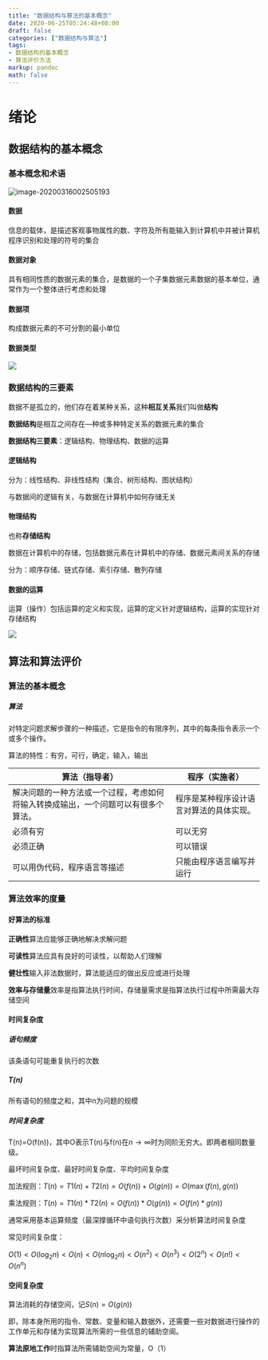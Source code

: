 ```yaml
---
title: "数据结构与算法的基本概念"
date: 2020-06-25T05:24:48+08:00
draft: false
categories: ["数据结构与算法"]
tags: 
- 数据结构的基本概念
- 算法评价方法
markup: pandoc
math: false
---
```


# 绪论

## 数据结构的基本概念

### 基本概念和术语

![image-20200316002505193](https://picgo12138.oss-cn-hangzhou.aliyuncs.com/md/image-20200316002505193.png)

#### 数据

信息的载体，是描述客观事物属性的数、字符及所有能输入到计算机中并被计算机程序识别和处理的符号的集合

#### 数据对象

具有相同性质的数据元素的集合，是数据的一个子集数据元素数据的基本单位，通常作为一个整体进行考虑和处理

#### 数据项

构成数据元素的不可分割的最小单位

#### 数据类型

![](https://picgo12138.oss-cn-hangzhou.aliyuncs.com/md/截图_2020031600212821SS.png)

### 数据结构的三要素

数据不是孤立的，他们存在着某种关系，这种**相互关系**我们叫做**结构**

**数据结构**是相互之间存在—种或多种特定关系的数据元素的集合

**数据结构三要素**：逻辑结构、物理结构、数据的运算

#### 逻辑结构

分为：线性结构、非线性结构（集合、树形结构、图状结构）

与数据间的逻辑有关，与数据在计算机中如何存储无关

#### 物理结构

也称**存储结构**

数据在计算机中的存储，包括数据元素在计算机中的存储、数据元素间关系的存储 

分为：顺序存储、链式存储、索引存储、散列存储

#### 数据的运算

运算（操作）包括运算的定义和实现，运算的定义针对逻辑结构，运算的实现针对存储结构

![](https://picgo12138.oss-cn-hangzhou.aliyuncs.com/md/截图_202003160162706SS.png)

## 算法和算法评价

### 算法的基本概念

##### 算法

对特定问题求解步骤的一种描述，它是指令的有限序列，其中的每条指令表示一个或多个操作。

算法的特性：有穷，可行，确定，输入，输出

| 算法（指导者）                                               | 程序（实施者）                           |
| ------------------------------------------------------------ | ---------------------------------------- |
| 解决问题的一种方法或一个过程，考虑如何将输入转换成输出，一个问题可以有很多个算法。 | 程序是某种程序设计语言对算法的具体实现。 |
| 必须有穷                                                     | 可以无穷                                 |
| 必须正确                                                     | 可以错误                                 |
| 可以用伪代码，程序语言等描述                                 | 只能由程序语言编写并运行                 |

### 算法效率的度量

#### 好算法的标准

**正确性**算法应能够正确地解决求解问题

**可读性**算法应具有良好的可读性，以帮助人们理解

**健壮性**输入非法数据时，算法能适应的做出反应或进行处理

**效率与存储量**效率是指算法执行时间，存储量需求是指算法执行过程中所需最大存储空间

#### 时间复杂度

##### 语句频度

该条语句可能重复执行的次数

##### T(n)

所有语句的频度之和，其中n为问题的规模

##### 时间复杂度

T(n)=O(f(n))，其中O表示T(n)与f(n)在$n \rightarrow \infty$时为同阶无穷大。即两者相同数量级。

最坏时间复杂度、最好时间复杂度、平均时间复杂度

加法规则：$T(n)=T 1(n)+T 2(n)=O(f(n))+O(g(n))=O(\max (f(n), g(n))$

乘法规则：$T(n)=T 1(n) * T 2(n)=O(f(n)) * O(g(n))=O(f(n) * g(n))$

通常采用基本运算频度（最深撑循环中语句执行次数）采分析算法时间复杂度

常见时间复杂度：

$O(1)<O\left(\log _{2} n\right)<O(n)<O\left(n \log _{2} n\right)<O\left(n^{2}\right)<O\left(n^{3}\right)<O\left(2^{n}\right)<O(n !)<O\left(n^{n}\right)$

#### 空间复杂度

算法消耗的存储空间，记$S(n)=O(g(n))$

即，除本身所用的指令、常数、变量和输入数据外，还需要一些对数据进行操作的工作单元和存储为实现算法所需的一些信息的辅助空阆。

**算法原地工作**时指算法所需辅助空间为常量，O（1）